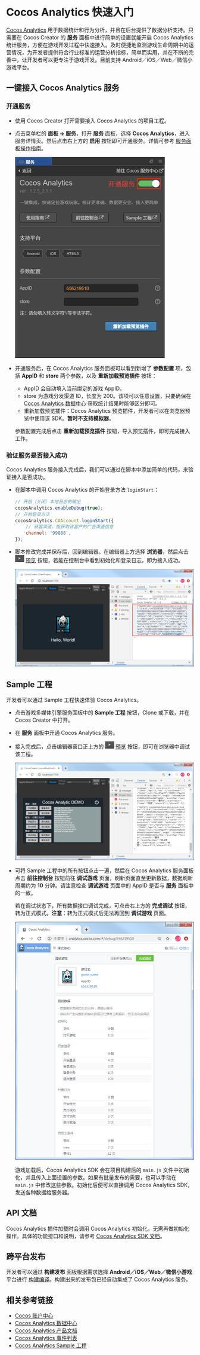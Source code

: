 # Cocos Analytics 快速入门

[Cocos Analytics](https://www.cocos.com/analytics) 用于数据统计和行为分析，并且在后台提供了数据分析支持。只需要在 Cocos Creator 的 **服务** 面板中进行简单的设置就能开启 Cocos Analytics 统计服务，方便在游戏开发过程中快速接入。及时便捷地监测游戏生命周期中的运营情况，为开发者提供符合行业标准的运营分析指标，简单而实用，并在不断的完善中，让开发者可以更专注于游戏开发。目前支持 Android／iOS／Web／微信小游戏平台。

## 一键接入 Cocos Analytics 服务

### 开通服务

- 使用 Cocos Creator 打开需要接入 Cocos Analytics 的项目工程。

- 点击菜单栏的 **面板 -> 服务**，打开 **服务** 面板，选择 **Cocos Analytics**，进入服务详情页。然后点击右上方的 **启用** 按钮即可开通服务。详情可参考 [服务面板操作指南](./user-guide.md)。

    ![](cocos-analytics/analytics-panel.png)

- 开通服务后，在 Cocos Analytics 服务面板可以看到新增了 **参数配置** 项，包括 **AppID** 和 **store** 两个参数，以及 **重新加载预览插件** 按钮：

    - AppID 会自动填入当前绑定的游戏 AppID。
    - store 为游戏分发渠道 ID，长度为 200。该项可以任意设置，只要确保在 [Cocos Analytics 数据中心](http://analytics.cocos.com/) 获取统计结果时能够区分即可。
    - 重新加载预览插件：Cocos Analytics 预览插件，开发者可以在浏览器预览中使用该 SDK。**暂时不支持模拟器**。

    参数配置完成后点击 **重新加载预览插件** 按钮，导入预览插件，即可完成接入工作。

### 验证服务是否接入成功

Cocos Analytics 服务接入完成后，我们可以通过在脚本中添加简单的代码，来验证接入是否成功。

- 在脚本中调用 Cocos Analytics 的开始登录方法 `loginStart`：

    ```js
    // 开启（关闭）本地日志的输出
    cocosAnalytics.enableDebug(true); 
    // 开始登录方法
    cocosAnalytics.CAAccount.loginStart({
        // 获客渠道，指获取该客户的广告渠道信息 
        channel: '99888',
    });
    ```

- 脚本修改完成并保存后，回到编辑器。在编辑器上方选择 **浏览器**，然后点击 ![](./image/preview-button.jpg) [预览](../getting-started/basics/preview-build.md) 按钮，若能在控制台中看到初始化和登录日志，即为接入成功。

    ![](cocos-analytics/analytics-debugging.png)


## Sample 工程

开发者可以通过 Sample 工程快速体验 Cocos Analytics。

- 点击游戏多媒体引擎服务面板中的 **Sample 工程** 按钮，Clone 或下载，并在 Cocos Creator 中打开。

- 在 **服务** 面板中开通 Cocos Analytics 服务。

- 接入完成后，点击编辑器窗口正上方的 ![](./image/preview-button.jpg) [预览](../getting-started/basics/preview-build.md) 按钮，即可在浏览器中调试该工程。

  ![](cocos-analytics/analytics-sample.png)

- 可将 Sample 工程中的所有按钮点击一遍，然后在 Cocos Analytics 服务面板点击 **前往控制台** 按钮前往 **调试游戏** 页面，刷新页面直至更新数据，数据刷新周期约为 **10** 分钟。请注意检查 **调试游戏** 页面中的 AppID 是否与 **服务** 面板中的一致。

  若在调试状态下，所有数据接口调试完成，可点击右上方的 **完成调试** 按钮，转为正式模式。**注意**：转为正式模式后无法再回到 **调试游戏** 页面。

  ![](cocos-analytics/analytics-console.png)

  游戏加载后，Cocos Analytics SDK 会在项目构建后的 `main.js` 文件中初始化，并且传入上面设置的参数。如果有批量发布的需要，也可以手动在 `main.js` 中修改这些参数。初始化后便可以直接调用 Cocos Analytics SDK，发送各种数据给服务器。

## API 文档

Cocos Analytics 插件加载时会调用 Cocos Analytics 初始化，无需再做初始化操作。具体的功能接口和说明，请参考 [Cocos Analytics SDK 文档](https://n-analytics.cocos.com/docs/zh/h5/interface_h5.html)。

## 跨平台发布

开发者可以通过 **构建发布** 面板根据需求选择 **Android／iOS／Web／微信小游戏** 平台进行 [构建编译](../publish/publish-native.md)。构建出来的发布包已经自动集成了 Cocos Analytics 服务。

## 相关参考链接

- [Cocos 账户中心](https://account.cocos.com/#/)
- [Cocos Analytics 数据中心](http://analytics.cocos.com/)
- [Cocos Analytics 产品文档](https://n-analytics.cocos.com/docs/zh/)
- [Cocos Analytics 事件列表](https://n-analytics.cocos.com/docs/zh/analytics_event.html)
- [Cocos Analytics Sample 工程](https://github.com/CocosService/cocosAnalyticsDemo)
